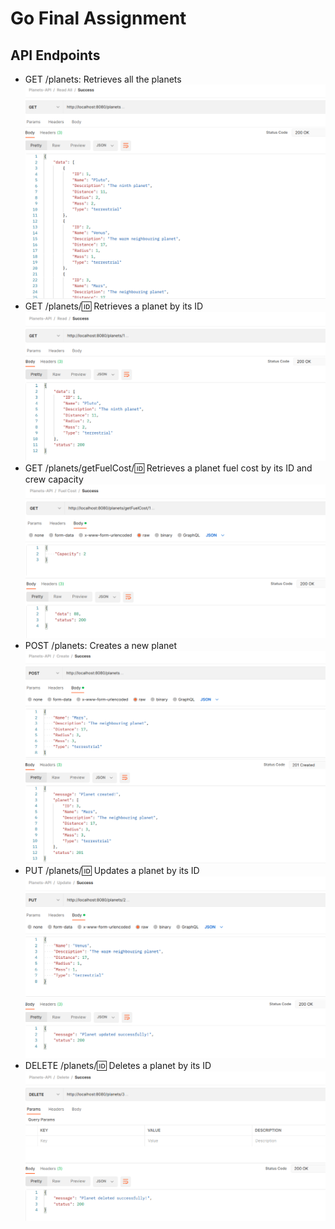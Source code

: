 # Go Final Assignment

## API Endpoints

- GET /planets: Retrieves all the planets  
  ![Get Planets](https://github.com/kaitou-1412/Go-Space-Voyagers/blob/main/media/readall.png)
- GET /planets/:id: Retrieves a planet by its ID  
  ![Get Planet By Id](https://github.com/kaitou-1412/Go-Space-Voyagers/blob/main/media/read.png)
- GET /planets/getFuelCost/:id: Retrieves a planet fuel cost by its ID and crew capacity
  ![Get Planet Fuel Cost By Id](https://github.com/kaitou-1412/Go-Space-Voyagers/blob/main/media/fuelcost.png)
- POST /planets: Creates a new planet  
  ![Create Planet](https://github.com/kaitou-1412/Go-Space-Voyagers/blob/main/media/create.png)
- PUT /planets/:id: Updates a planet by its ID  
  ![Update Planet By Id](https://github.com/kaitou-1412/Go-Space-Voyagers/blob/main/media/update.png)
- DELETE /planets/:id: Deletes a planet by its ID  
  ![Delete Planet By Id](https://github.com/kaitou-1412/Go-Space-Voyagers/blob/main/media/delete.png)
